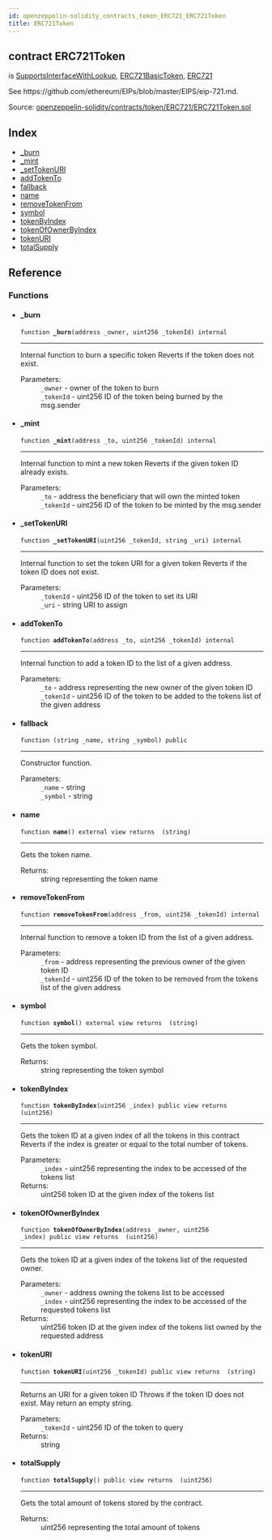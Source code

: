```yaml
---
id: openzeppelin-solidity_contracts_token_ERC721_ERC721Token
title: ERC721Token
---
```


<div class="contract-doc"><div class="contract"><h2 class="contract-header"><span class="contract-kind">contract</span> ERC721Token</h2><p class="base-contracts"><span>is</span> <a href="openzeppelin-solidity_contracts_introspection_SupportsInterfaceWithLookup.html">SupportsInterfaceWithLookup</a><span>, </span><a href="openzeppelin-solidity_contracts_token_ERC721_ERC721BasicToken.html">ERC721BasicToken</a><span>, </span><a href="openzeppelin-solidity_contracts_token_ERC721_ERC721.html">ERC721</a></p><p class="description">See https://github.com/ethereum/EIPs/blob/master/EIPS/eip-721.md.</p><div class="source">Source: <a href="git+https://github.com/2keynet/web3-alpha/blob/v0.0.3/contracts/openzeppelin-solidity/contracts/token/ERC721/ERC721Token.sol" target="_blank">openzeppelin-solidity/contracts/token/ERC721/ERC721Token.sol</a></div></div><div class="index"><h2>Index</h2><ul><li><a href="openzeppelin-solidity_contracts_token_ERC721_ERC721Token.html#_burn">_burn</a></li><li><a href="openzeppelin-solidity_contracts_token_ERC721_ERC721Token.html#_mint">_mint</a></li><li><a href="openzeppelin-solidity_contracts_token_ERC721_ERC721Token.html#_setTokenURI">_setTokenURI</a></li><li><a href="openzeppelin-solidity_contracts_token_ERC721_ERC721Token.html#addTokenTo">addTokenTo</a></li><li><a href="openzeppelin-solidity_contracts_token_ERC721_ERC721Token.html#">fallback</a></li><li><a href="openzeppelin-solidity_contracts_token_ERC721_ERC721Token.html#name">name</a></li><li><a href="openzeppelin-solidity_contracts_token_ERC721_ERC721Token.html#removeTokenFrom">removeTokenFrom</a></li><li><a href="openzeppelin-solidity_contracts_token_ERC721_ERC721Token.html#symbol">symbol</a></li><li><a href="openzeppelin-solidity_contracts_token_ERC721_ERC721Token.html#tokenByIndex">tokenByIndex</a></li><li><a href="openzeppelin-solidity_contracts_token_ERC721_ERC721Token.html#tokenOfOwnerByIndex">tokenOfOwnerByIndex</a></li><li><a href="openzeppelin-solidity_contracts_token_ERC721_ERC721Token.html#tokenURI">tokenURI</a></li><li><a href="openzeppelin-solidity_contracts_token_ERC721_ERC721Token.html#totalSupply">totalSupply</a></li></ul></div><div class="reference"><h2>Reference</h2><div class="functions"><h3>Functions</h3><ul><li><div class="item function"><span id="_burn" class="anchor-marker"></span><h4 class="name">_burn</h4><div class="body"><code class="signature">function <strong>_burn</strong><span>(address _owner, uint256 _tokenId) </span><span>internal </span></code><hr/><div class="description"><p>Internal function to burn a specific token Reverts if the token does not exist.</p></div><dl><dt><span class="label-parameters">Parameters:</span></dt><dd><div><code>_owner</code> - owner of the token to burn</div><div><code>_tokenId</code> - uint256 ID of the token being burned by the msg.sender</div></dd></dl></div></div></li><li><div class="item function"><span id="_mint" class="anchor-marker"></span><h4 class="name">_mint</h4><div class="body"><code class="signature">function <strong>_mint</strong><span>(address _to, uint256 _tokenId) </span><span>internal </span></code><hr/><div class="description"><p>Internal function to mint a new token Reverts if the given token ID already exists.</p></div><dl><dt><span class="label-parameters">Parameters:</span></dt><dd><div><code>_to</code> - address the beneficiary that will own the minted token</div><div><code>_tokenId</code> - uint256 ID of the token to be minted by the msg.sender</div></dd></dl></div></div></li><li><div class="item function"><span id="_setTokenURI" class="anchor-marker"></span><h4 class="name">_setTokenURI</h4><div class="body"><code class="signature">function <strong>_setTokenURI</strong><span>(uint256 _tokenId, string _uri) </span><span>internal </span></code><hr/><div class="description"><p>Internal function to set the token URI for a given token Reverts if the token ID does not exist.</p></div><dl><dt><span class="label-parameters">Parameters:</span></dt><dd><div><code>_tokenId</code> - uint256 ID of the token to set its URI</div><div><code>_uri</code> - string URI to assign</div></dd></dl></div></div></li><li><div class="item function"><span id="addTokenTo" class="anchor-marker"></span><h4 class="name">addTokenTo</h4><div class="body"><code class="signature">function <strong>addTokenTo</strong><span>(address _to, uint256 _tokenId) </span><span>internal </span></code><hr/><div class="description"><p>Internal function to add a token ID to the list of a given address.</p></div><dl><dt><span class="label-parameters">Parameters:</span></dt><dd><div><code>_to</code> - address representing the new owner of the given token ID</div><div><code>_tokenId</code> - uint256 ID of the token to be added to the tokens list of the given address</div></dd></dl></div></div></li><li><div class="item function"><span id="fallback" class="anchor-marker"></span><h4 class="name">fallback</h4><div class="body"><code class="signature">function <strong></strong><span>(string _name, string _symbol) </span><span>public </span></code><hr/><div class="description"><p>Constructor function.</p></div><dl><dt><span class="label-parameters">Parameters:</span></dt><dd><div><code>_name</code> - string</div><div><code>_symbol</code> - string</div></dd></dl></div></div></li><li><div class="item function"><span id="name" class="anchor-marker"></span><h4 class="name">name</h4><div class="body"><code class="signature">function <strong>name</strong><span>() </span><span>external </span><span>view </span><span>returns  (string) </span></code><hr/><div class="description"><p>Gets the token name.</p></div><dl><dt><span class="label-return">Returns:</span></dt><dd>string representing the token name</dd></dl></div></div></li><li><div class="item function"><span id="removeTokenFrom" class="anchor-marker"></span><h4 class="name">removeTokenFrom</h4><div class="body"><code class="signature">function <strong>removeTokenFrom</strong><span>(address _from, uint256 _tokenId) </span><span>internal </span></code><hr/><div class="description"><p>Internal function to remove a token ID from the list of a given address.</p></div><dl><dt><span class="label-parameters">Parameters:</span></dt><dd><div><code>_from</code> - address representing the previous owner of the given token ID</div><div><code>_tokenId</code> - uint256 ID of the token to be removed from the tokens list of the given address</div></dd></dl></div></div></li><li><div class="item function"><span id="symbol" class="anchor-marker"></span><h4 class="name">symbol</h4><div class="body"><code class="signature">function <strong>symbol</strong><span>() </span><span>external </span><span>view </span><span>returns  (string) </span></code><hr/><div class="description"><p>Gets the token symbol.</p></div><dl><dt><span class="label-return">Returns:</span></dt><dd>string representing the token symbol</dd></dl></div></div></li><li><div class="item function"><span id="tokenByIndex" class="anchor-marker"></span><h4 class="name">tokenByIndex</h4><div class="body"><code class="signature">function <strong>tokenByIndex</strong><span>(uint256 _index) </span><span>public </span><span>view </span><span>returns  (uint256) </span></code><hr/><div class="description"><p>Gets the token ID at a given index of all the tokens in this contract Reverts if the index is greater or equal to the total number of tokens.</p></div><dl><dt><span class="label-parameters">Parameters:</span></dt><dd><div><code>_index</code> - uint256 representing the index to be accessed of the tokens list</div></dd><dt><span class="label-return">Returns:</span></dt><dd>uint256 token ID at the given index of the tokens list</dd></dl></div></div></li><li><div class="item function"><span id="tokenOfOwnerByIndex" class="anchor-marker"></span><h4 class="name">tokenOfOwnerByIndex</h4><div class="body"><code class="signature">function <strong>tokenOfOwnerByIndex</strong><span>(address _owner, uint256 _index) </span><span>public </span><span>view </span><span>returns  (uint256) </span></code><hr/><div class="description"><p>Gets the token ID at a given index of the tokens list of the requested owner.</p></div><dl><dt><span class="label-parameters">Parameters:</span></dt><dd><div><code>_owner</code> - address owning the tokens list to be accessed</div><div><code>_index</code> - uint256 representing the index to be accessed of the requested tokens list</div></dd><dt><span class="label-return">Returns:</span></dt><dd>uint256 token ID at the given index of the tokens list owned by the requested address</dd></dl></div></div></li><li><div class="item function"><span id="tokenURI" class="anchor-marker"></span><h4 class="name">tokenURI</h4><div class="body"><code class="signature">function <strong>tokenURI</strong><span>(uint256 _tokenId) </span><span>public </span><span>view </span><span>returns  (string) </span></code><hr/><div class="description"><p>Returns an URI for a given token ID Throws if the token ID does not exist. May return an empty string.</p></div><dl><dt><span class="label-parameters">Parameters:</span></dt><dd><div><code>_tokenId</code> - uint256 ID of the token to query</div></dd><dt><span class="label-return">Returns:</span></dt><dd>string</dd></dl></div></div></li><li><div class="item function"><span id="totalSupply" class="anchor-marker"></span><h4 class="name">totalSupply</h4><div class="body"><code class="signature">function <strong>totalSupply</strong><span>() </span><span>public </span><span>view </span><span>returns  (uint256) </span></code><hr/><div class="description"><p>Gets the total amount of tokens stored by the contract.</p></div><dl><dt><span class="label-return">Returns:</span></dt><dd>uint256 representing the total amount of tokens</dd></dl></div></div></li></ul></div></div></div>
